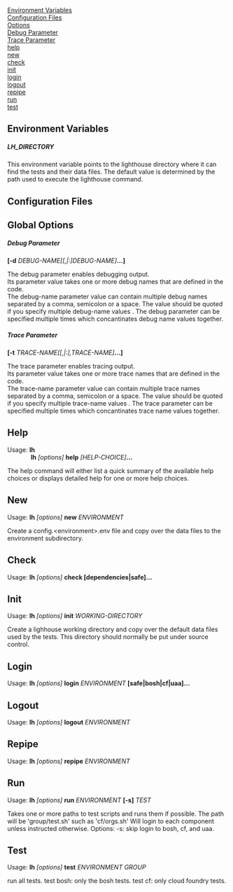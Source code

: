 
[Environment Variables](#environment-variables)  
[Configuration Files](#configuration-files)  
[Options](#global-options)  
[Debug Parameter](#debug-parameter)  
[Trace Parameter](#trace-parameter)  
[help](#help)  
[new](#new)  
[check](#check)  
[init](#init)  
[login](#login)  
[logout](#logout)  
[repipe](#repipe)  
[run](#run)  
[test](#test)

## Environment Variables

##### LH\_DIRECTORY

This environment variable points to the lighthouse directory where it can find
the tests and their data files.   The default value is determined by the path
used to execute the lighthouse command. 

## Configuration Files

## Global Options

##### Debug Parameter
**[-d** *DEBUG-NAME[[,|:]DEBUG-NAME]***...]**  

The debug parameter enables debugging output.  
Its parameter value takes one or more debug names that are defined in the code.  
The debug-name parameter value can contain multiple debug names separated
by a comma, semicolon or a space.  The value should be quoted if you specify
multiple debug-name values .
The debug parameter can be specified multiple times which concantinates
debug name values together.

##### Trace Parameter
**[-t** *TRACE-NAME[[,|:],TRACE-NAME]***...]** 

The trace parameter enables tracing output.  
Its parameter value takes one or more trace names that are defined in the code.  
The trace-name parameter value can contain multiple trace names separated
by a comma, semicolon or a space.  The value should be quoted if you specify
multiple trace-name values .
The trace parameter can be specified multiple times which concantinates
trace name values together.

## Help
Usage: **lh**  
       **lh** *[options]* **help** *[HELP-CHOICE]***...**  

The help command will either list a quick summary of the available help
choices or displays detailed help for one or more help choices.

## New
Usage: **lh** *[options]* **new** *ENVIRONMENT*

Create a config.\<environment\>.env file and copy over the data files to 
the environment subdirectory.  

## Check
Usage: **lh** *[options]* **check [dependencies|safe]...**

## Init
Usage: **lh** *[options]* **init** *WORKING-DIRECTORY*

Create a lighhouse working directory and copy over the 
default data files used by the tests.  This directory 
should normally be put under source control.

## Login
Usage: **lh** *[options]* **login** *ENVIRONMENT* **[safe|bosh|cf|uaa]...**

## Logout
Usage: **lh** *[options]* **logout** *ENVIRONMENT*

## Repipe
Usage: **lh** *[options]* **repipe** *ENVIRONMENT*

## Run
Usage: **lh** *[options]* **run** *ENVIRONMENT* **[-s]** *TEST*

Takes one or more paths to test scripts and runs them if possible.
The path will be 'group/test.sh' such as 'cf/orgs.sh'
Will login to each component unless instructed otherwise.
Options:
-s: skip login to bosh, cf, and uaa.

## Test
Usage: **lh** *[options]* **test** *ENVIRONMENT GROUP*

run all tests.
test bosh: only the bosh tests.
test cf: only cloud foundry tests.
